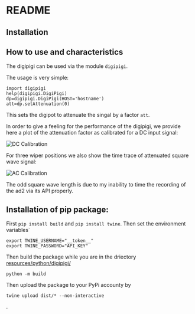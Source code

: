 # README

## Installation

## How to use and characteristics

The digipigi can be used via the module `digipigi`.

The usage is very simple:
```
import digipigi
help(digipigi.DigiPigi)
dp=digipigi.DigiPigi(HOST='hostname')
att=dp.setAttenuation(0)
```
This sets the digipot to attenuate the singal by a factor `att`.

In order to give a feeling for the performance of the digipigi, we provide here a plot of the attenuation factor as calibrated for a DC input signal:

![DC Calibration](dc.png)

For three wiper positions we also show the time trace of attenuated square wave signal:

![AC Calibration](ac.png)

The odd square wave length is due to my inability to time the recording of the ad2 via its API properly. 

## Installation of pip package:

First `pip install build` and `pip install twine`. Then set the environment variables`
```
export TWINE_USERNAME="__token__"
export TWINE_PASSWORD="API_KEY" 
```
Then build the package while you are in the driectory [resources/python/digipigi/](resources/python/digipigi)
```
python -m build
```
Then upload the package to your PyPi accounty by 
```
twine upload dist/* --non-interactive
```
.

